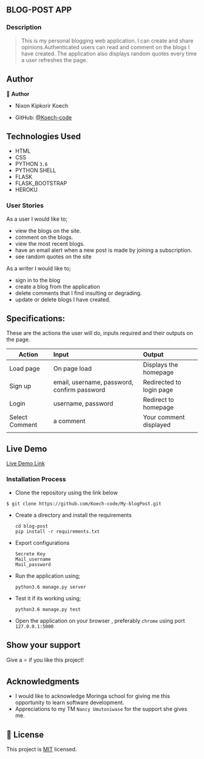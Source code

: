 ## BLOG-POST APP 

### Description
> This is my personal blogging web application.
> I can create and share opinions.Authenticated users can read and comment on the blogs I have created.
> The application also displays random quotes every time a user refreshes the page. 

## Author

👤 **Author**
- Nixon Kipkorir Koech

- GitHub: [@Koech-code](https://github.com/Koech-code)

## Technologies Used

- HTML
- CSS
- PYTHON `3.6`
- PYTHON SHELL 
- FLASK
- FLASK_BOOTSTRAP
- HEROKU

### User Stories
As a user I would like to;

- view the blogs on the site.
- comment on the blogs.
- view the most recent blogs.
- have an email alert when a new post is made by joining a subscription.
- see random quotes on the site 

As a writer I would like to;
- sign in to the blog
- create a blog from the application
- delete comments that I find insulting or degrading.
- update or delete blogs I have created.

## Specifications:
These are the actions the user will do, inputs required and their outputs on the page. 

  | Action    | Input                                      | Output                        |
  | ----------|:-------------                              | :------                       |
  | Load page | On page load                               | Displays the homepage         |
  | Sign up   | email, username, password, confirm password| Redirected to login page      |
  | Login     | username, password                         | Redirect to homepage          |
  | Select Comment| a comment                              | Your comment displayed        |
  |           |                                            |                               |
## Live Demo

[Live Demo Link]( --)


### Installation Process

- Clone the repository using the link below

```
$ git clone https://github.com/Koech-code/My-blogPost.git

```

- Create a directory and install the requirements

  ```
  cd blog-post
  pip install -r requirements.txt
  ```
- Export configurations
  ```
  Secrete Key
  Mail_username
  Mail_password
  ```
- Run the application using;
  ```
  python3.6 manage.py server
  ```
- Test it if its working using;
  ```
  python3.6 manage.py test
  ```
- Open the application on your browser , preferably `chrome` using port `127.0.0.1:5000`


## Show your support

Give a ⭐️ if you like this project!

## Acknowledgments

- I would like to acknowledge Moringa school for giving me this opportunity to learn software development.
- Appreciations to  my TM `Nancy Umutoniwase` for the support she gives me.

## 📝 License

This project is [MIT](LICENCE.md) licensed.